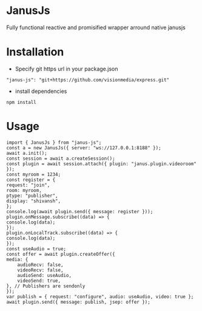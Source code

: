 # JanusJs

Fully functional reactive and promisified wrapper arround native janusjs

# Installation
- Specify git https url in your package.json  

` "janus-js": "git+https://github.com/visionmedia/express.git" `

- install dependencies  

` npm install `

# Usage
```
import { JanusJs } from "janus-js";
const a = new JanusJs({ server: "ws://127.0.0.1:8188" });
await a.init();
const session = await a.createSession();
const plugin = await session.attach({ plugin: "janus.plugin.videoroom" });
const myroom = 1234;
const register = {
request: "join",
room: myroom,
ptype: "publisher",
display: "shivansh",
};
console.log(await plugin.send({ message: register }));
plugin.onMessage.subscribe((data) => {
console.log(data);
});
plugin.onLocalTrack.subscribe((data) => {
console.log(data);
});
const useAudio = true;
const offer = await plugin.createOffer({
media: {
    audioRecv: false,
    videoRecv: false,
    audioSend: useAudio,
    videoSend: true,
}, // Publishers are sendonly
});
var publish = { request: "configure", audio: useAudio, video: true };
await plugin.send({ message: publish, jsep: offer });
```